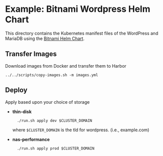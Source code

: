 # Example: Bitnami Wordpress Helm Chart

This directory contains the Kubernetes manifest files of the WordPress and MariaDB using the [Bitnami Helm Chart](https://github.com/bitnami/charts/tree/main/bitnami/wordpress).

## Transfer Images

Download images from Docker and transfer them to Harbor

    ../../scripts/copy-images.sh -m images.yml

## Deploy

Apply based upon your choice of storage

- **thin-disk**

        ./run.sh apply dev $CLUSTER_DOMAIN

    where `$CLUSTER_DOMAIN` is the tld for wordpress.
    (i.e., example.com)

- **nas-performance**

        ./run.sh apply prod $CLUSTER_DOMAIN
